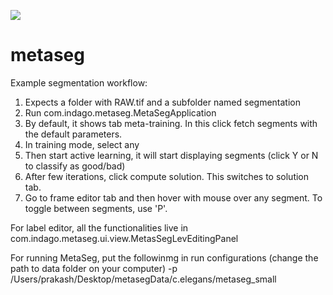 [![](https://travis-ci.com/TrNdy/metaseg.svg?branch=master)](https://travis-ci.com/TrNdy/metaseg)

# metaseg

Example segmentation workflow:
1. Expects a folder with RAW.tif and a subfolder named segmentation
2. Run com.indago.metaseg.MetaSegApplication
3. By default, it shows tab meta-training. In this click fetch segments with the default parameters.
4. In training mode, select any
5. Then start active learning, it will start displaying segments (click Y or N to classify as good/bad)
6. After few iterations, click compute solution. This switches to solution tab. 
7. Go to frame editor tab and then hover with mouse over any segment. To toggle between segments, use 'P'.

For label editor, all the functionalities live in com.indago.metaseg.ui.view.MetasSegLevEditingPanel

For running MetaSeg, put the followinmg in run configurations (change the path to data folder on your computer)
-p /Users/prakash/Desktop/metasegData/c.elegans/metaseg_small